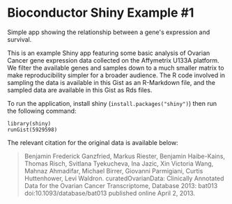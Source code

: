 Bioconductor Shiny Example #1
==============================

Simple app showing the relationship between a gene's expression and survival.

This is an example Shiny app featuring some basic analysis of Ovarian Cancer gene expression data collected on the Affymetrix U133A platform. We filter the available genes and samples down to a much smaller matrix to make reproducibility simpler for a broader audience. The R code involved in sampling the data is available in this Gist as an R-Markdown file, and the sampled data are available in this Gist as Rds files.

To run the application, install shiny (`install.packages("shiny")`) then run the following command:

    library(shiny)
    runGist(5929598)

The relevant citation for the original data is available below:

>  Benjamin Frederick Ganzfried, Markus Riester, Benjamin Haibe-Kains, Thomas
>  Risch, Svitlana Tyekucheva, Ina Jazic, Xin Victoria Wang, Mahnaz Ahmadifar,
>  Michael Birrer, Giovanni Parmigiani, Curtis Huttenhower, Levi Waldron.
>  curatedOvarianData: Clinically Annotated Data for the Ovarian Cancer
>  Transcriptome, Database 2013: bat013 doi:10.1093/database/bat013 published
>  online April 2, 2013.